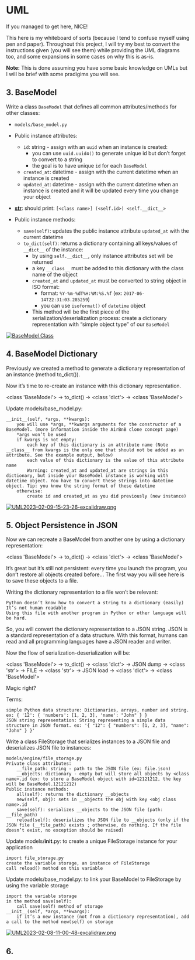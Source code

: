 # UML
If you managed to get here, NICE!

This here is my whiteboard of sorts (because I tend to confuse myself using pen and paper). Throughout this project, I will try my best to convert the instructions given (you will see them) while providing the UML diagrams too, and some expansions in some cases on why this is as-is.

__Note:__ This is done assuming you have some basic knowledge on UMLs but I will be brief with some pradigims you will see.

## 3. BaseModel

Write a class `BaseModel` that defines all common attributes/methods for other classes:

   - `models/base_model.py`
   - Public instance attributes:
       - `id`: string - assign with an `uuid` when an instance is created:
          - you can use `uuid.uuid4()` to generate unique id but don’t forget to convert to a string
          - the goal is to have unique `id` for each `BaseModel`
       - `created_at`: datetime - assign with the current datetime when an instance is created
       - `updated_at`: datetime - assign with the current datetime when an instance is created and it will be updated every time you change your object
       
   - <u>__str__</u>: should print: `[<class name>] (<self.id>) <self.__dict__>`
    
   - Public instance methods:
       - `save(self)`: updates the public instance attribute `updated_at` with the current datetime
       - `to_dict(self)`: returns a dictionary containing all keys/values of `__dict__` of the instance:
           - by using `self.__dict__`, only instance attributes set will be returned
           - a key `__class__` must be added to this dictionary with the class name of the object
           - `created_at` and `updated_at` must be converted to string object in ISO format:
               - format: `%Y-%m-%dT%H:%M:%S.%f` (ex: `2017-06-14T22:31:03.285259`)
               - you can use `isoformat()` of `datetime` object
           - This method will be the first piece of the serialization/deserialization process: create a dictionary representation with “simple object type” of our `BaseModel`

[![BaseModel Class](https://i.postimg.cc/hP7gzvRr/UML2023-02-08-11-00-48-excalidraw.png)](https://postimg.cc/1fPbb9tn)


## 4. BaseModel Dictionary

Previously we created a method to generate a dictionary representation of an instance (method to_dict()).

Now it’s time to re-create an instance with this dictionary representation.

<class 'BaseModel'> -> to_dict() -> <class 'dict'> -> <class 'BaseModel'>

Update models/base_model.py:

    __init__(self, *args, **kwargs):
        you will use *args, **kwargs arguments for the constructor of a BaseModel. (more information inside the AirBnB clone concept page)
        *args won’t be used
        if kwargs is not empty:
            each key of this dictionary is an attribute name (Note __class__ from kwargs is the only one that should not be added as an attribute. See the example output, below)
            each value of this dictionary is the value of this attribute name
            Warning: created_at and updated_at are strings in this dictionary, but inside your BaseModel instance is working with datetime object. You have to convert these strings into datetime object. Tip: you know the string format of these datetime
        otherwise:
            create id and created_at as you did previously (new instance)

[![UML2023-02-09-15-23-26-excalidraw.png](https://i.postimg.cc/4dTXGLPn/UML2023-02-09-15-23-26-excalidraw.png)](https://postimg.cc/R3GkQTjz)


## 5. Object Persistence in JSON
Now we can recreate a BaseModel from another one by using a dictionary representation:

<class 'BaseModel'> -> to_dict() -> <class 'dict'> -> <class 'BaseModel'>

It’s great but it’s still not persistent: every time you launch the program, you don’t restore all objects created before… The first way you will see here is to save these objects to a file.

Writing the dictionary representation to a file won’t be relevant:

    Python doesn’t know how to convert a string to a dictionary (easily)
    It’s not human readable
    Using this file with another program in Python or other language will be hard.

So, you will convert the dictionary representation to a JSON string. JSON is a standard representation of a data structure. With this format, humans can read and all programming languages have a JSON reader and writer.

Now the flow of serialization-deserialization will be:

<class 'BaseModel'> -> to_dict() -> <class 'dict'> -> JSON dump -> <class 'str'> -> FILE -> <class 'str'> -> JSON load -> <class 'dict'> -> <class 'BaseModel'>

Magic right?

Terms:

    simple Python data structure: Dictionaries, arrays, number and string. ex: { '12': { 'numbers': [1, 2, 3], 'name': "John" } }
    JSON string representation: String representing a simple data structure in JSON format. ex: '{ "12": { "numbers": [1, 2, 3], "name": "John" } }'

Write a class FileStorage that serializes instances to a JSON file and deserializes JSON file to instances:

    models/engine/file_storage.py
    Private class attributes:
        __file_path: string - path to the JSON file (ex: file.json)
        __objects: dictionary - empty but will store all objects by <class name>.id (ex: to store a BaseModel object with id=12121212, the key will be BaseModel.12121212)
    Public instance methods:
        all(self): returns the dictionary __objects
        new(self, obj): sets in __objects the obj with key <obj class name>.id
        save(self): serializes __objects to the JSON file (path: __file_path)
        reload(self): deserializes the JSON file to __objects (only if the JSON file (__file_path) exists ; otherwise, do nothing. If the file doesn’t exist, no exception should be raised)

Update models/__init__.py: to create a unique FileStorage instance for your application

    import file_storage.py
    create the variable storage, an instance of FileStorage
    call reload() method on this variable

Update models/base_model.py: to link your BaseModel to FileStorage by using the variable storage

    import the variable storage
    in the method save(self):
        call save(self) method of storage
    __init__(self, *args, **kwargs):
        if it’s a new instance (not from a dictionary representation), add a call to the method new(self) on storage

[![UML2023-02-08-11-00-48-excalidraw.png](https://i.postimg.cc/DfqWrC75/UML2023-02-08-11-00-48-excalidraw.png)](https://postimg.cc/fkRTZft0)


## 6. 
